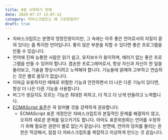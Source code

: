 ```yaml
---
title: 0장 시작하기 전에
date: 2020-07-27 13:07:12
category: 자바스크립트는 왜 그모양일까?
draft: true
---
```


- 자바스크립트는 분명히 엉망진창이지만, 그 속에는 아주 좋은 언어로서의 자질이 묻혀 있다는 좀 특이한 언어입니다. 좋지 않은 부분을 피할 수 있다면 좋은 프로그램을 만들 수 있습니다.
- 언어에 진짜 능통한 사람은 읽기 쉽고, 유지보수가 용이하며, 에러가 없는 좋은 프로그램을 만들 수 있어야 합니다. 겸손한 프로그래머로서, 항상 자신과 자신이 한 일을 둘러보고, 기술을 향상시키려고 노력해야 합니다. 기능들에 얽매여 고부하고 연습하는 것은 별로 쓸모가 없습니다.
- 이따금 유용하지만 때때로 위험한 기능과 안전하면서 더 나은 다른 기능이 있다면, 항상 더 나은 다른 기능을 사용합니다.
- 버그가 생길지도 모르는 기능은 최대한 피하고, 더 작고 더 낫게 만들려고 노력합니다.
- [ECMAScript 표준](http://www.ecma-international.org/publications/standards/Ecma-262.htm)은 꼭 읽어볼 것을 강력하게 권유합니다.
  - ECMAScript 표준 개정안은 자바스크립트의 본질적인 문제를 해결하지 않고, 오히려 새로운 문제를 일으키기도 합니다. 아마도 표준위원회는 언어를 수정하기 위해 필요한 권한이 별로 없는거 같습니다. 반면에, 언어의 덩치를 불리는 권한은 막강해서, 점점 더 자바스크립트를 복잡하고 이상하게 만드는 것 같습니다.
